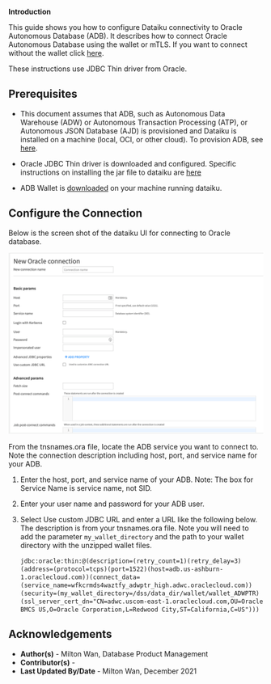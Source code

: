 **Introduction**

This guide shows you how to configure Dataiku connectivity to Oracle Autonomous Database (ADB). It describes how to connect Oracle Autonomous Database using the wallet or mTLS.  If you want to connect without the wallet click [here](https://oracle-samples.github.io/adb-connectors/common/tls-no-wallet/workshops/freetier/).

These instructions use JDBC Thin driver from Oracle.

## **Prerequisites**

- This document assumes that ADB, such as Autonomous Data Warehouse (ADW) or Autonomous Transaction Processing (ATP), or Autonomous JSON Database (AJD) is provisioned and Dataiku is installed on a machine (local, OCI, or other cloud).   To provision ADB, see [here](https://docs.oracle.com/en/cloud/paas/autonomous-database/adbsa/autonomous-provision.html#GUID-0B230036-0A05-4CA3-AF9D-97A255AE0C08).

- Oracle JDBC Thin driver is downloaded and configured.  Specific instructions on installing the jar file to dataiku are [here](?lab=jdbc-thin)
- ADB Wallet is [downloaded](?lab=wallet.md) on your machine running dataiku.

## **Configure the Connection**

Below is the screen shot of the dataiku UI for connecting to Oracle database.

![adb](./images/dataiku.png)

From the tnsnames.ora file, locate the ADB service you want to connect to.  Note the connection description including host, port, and service name for your ADB.  

1. Enter the host, port, and service name of your ADB.  Note: The box for Service Name is service name, not SID.
2. Enter your user name and password for your ADB user.
3. Select Use custom JDBC URL and enter a URL like the following below.  The description is from your tnsnames.ora file.  Note you will need to add the parameter `my_wallet_directory` and the path to your wallet directory with the unzipped wallet files.


    ```
    jdbc:oracle:thin:@(description=(retry_count=1)(retry_delay=3)(address=(protocol=tcps)(port=1522)(host=adb.us-ashburn-1.oraclecloud.com))(connect_data=(service_name=wfkcrmds4waztfy_adwptr_high.adwc.oraclecloud.com))(security=(my_wallet_directory=/dss/data_dir/wallet/wallet_ADWPTR)(ssl_server_cert_dn="CN=adwc.uscom-east-1.oraclecloud.com,OU=Oracle BMCS US,O=Oracle Corporation,L=Redwood City,ST=California,C=US")))

    ```

## **Acknowledgements**
* **Author(s)** - Milton Wan, Database Product Management
* **Contributor(s)** -
* **Last Updated By/Date** - Milton Wan, December 2021
